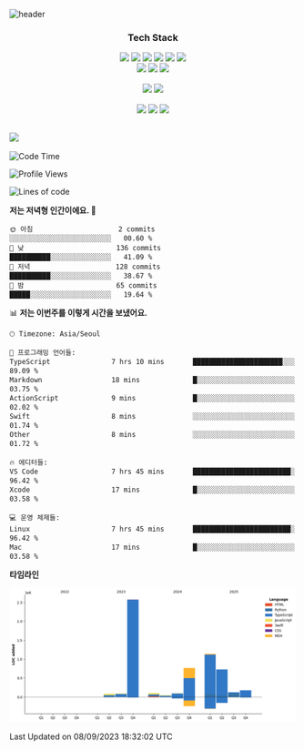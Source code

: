 ![header](https://capsule-render.vercel.app/api?type=soft&color=auto&height=150&section=header&text=HANGYU&fontSize=70&animation=twinkling)

<h3 align="center"> Tech Stack </h3>
<p align="center">
  <img src="https://img.shields.io/badge/HTML-E34F26?style=flat-square&logo=HTML5&logoColor=white"/></a>
<img src="https://img.shields.io/badge/CSS-1572B6?style=flat-square&logo=CSS3&logoColor=white"/></a>
<img src="https://img.shields.io/badge/JavaScript-F7DF1E?style=flat-square&logo=JavaScript&logoColor=white"/></a>
<img src="https://img.shields.io/badge/Java-007396?style=flat-square&logo=Java&logoColor=white"/></a>
<img src="https://img.shields.io/badge/React-61DAFB?style=flat-square&logo=React&logoColor=white"/></a>
<img src="https://img.shields.io/badge/Next-000000?style=flat-square&logo=Next.js&logoColor=white"/></a>
<br>
<img src="https://img.shields.io/badge/Python-3776AB?style=flat-square&logo=Python&logoColor=white"/></a>
<img src="https://img.shields.io/badge/Flask-000000?style=flat-square&logo=Flask&logoColor=white"/></a>
<img src="https://img.shields.io/badge/MySQL-4479A1?style=flat-square&logo=MySQL&logoColor=white"/></a>

<br>
<br>
<img src="https://img.shields.io/badge/Android Studio-3DDC84?style=flat-square&logo=Android Studio&logoColor=white"/></a>
<img src="https://img.shields.io/badge/Visual Studio Code-007ACC?style=flat-square&logo=Visual Studio Code&logoColor=white"/></a>
<br>
<br>
<img src="https://img.shields.io/badge/macOS-000000?style=flat-square&logo=macOS&logoColor=white"/></a>
<img src="https://img.shields.io/badge/Windows-0078D6?style=flat-square&logo=Windows&logoColor=white"/></a>
<img src="https://img.shields.io/badge/Ubuntu-E95420?style=flat-square&logo=Ubuntu&logoColor=white"/></a>
<br>
<br>

</p>

![](https://gh-hits.nomadcoders.workers.dev/view?username=ruehan)
 <!--START_SECTION:waka-->
![Code Time](http://img.shields.io/badge/Code%20Time-727%20hrs%2026%20mins-blue)

![Profile Views](http://img.shields.io/badge/Profile%20Views-27-blue)

![Lines of code](https://img.shields.io/badge/%EC%A0%80%EB%8A%94%20%EC%97%AC%ED%83%9C%EA%B9%8C%EC%A7%80%20-113.4%20thousand%20%EC%A4%84%EC%9D%98%20%EC%BD%94%EB%93%9C%EB%A5%BC%20%EC%9E%91%EC%84%B1%ED%96%88%EC%96%B4%EC%9A%94.-blue)

**저는 저녁형 인간이에요. 🦉** 

```text
🌞 아침                     2 commits           ░░░░░░░░░░░░░░░░░░░░░░░░░   00.60 % 
🌆 낮　                     136 commits         ██████████░░░░░░░░░░░░░░░   41.09 % 
🌃 저녁                     128 commits         ██████████░░░░░░░░░░░░░░░   38.67 % 
🌙 밤　                     65 commits          █████░░░░░░░░░░░░░░░░░░░░   19.64 % 
```


📊 **저는 이번주를 이렇게 시간을 보냈어요.** 

```text
🕑︎ Timezone: Asia/Seoul

💬 프로그래밍 언어들: 
TypeScript               7 hrs 10 mins       ██████████████████████░░░   89.09 % 
Markdown                 18 mins             █░░░░░░░░░░░░░░░░░░░░░░░░   03.75 % 
ActionScript             9 mins              █░░░░░░░░░░░░░░░░░░░░░░░░   02.02 % 
Swift                    8 mins              ░░░░░░░░░░░░░░░░░░░░░░░░░   01.74 % 
Other                    8 mins              ░░░░░░░░░░░░░░░░░░░░░░░░░   01.72 % 

🔥 에디터들: 
VS Code                  7 hrs 45 mins       ████████████████████████░   96.42 % 
Xcode                    17 mins             █░░░░░░░░░░░░░░░░░░░░░░░░   03.58 % 

💻 운영 체제들: 
Linux                    7 hrs 45 mins       ████████████████████████░   96.42 % 
Mac                      17 mins             █░░░░░░░░░░░░░░░░░░░░░░░░   03.58 % 
```

**타임라인**

![Lines of Code chart](https://raw.githubusercontent.com/ruehan/ruehan/main/assets/bar_graph.png)


 Last Updated on 08/09/2023 18:32:02 UTC
<!--END_SECTION:waka-->


